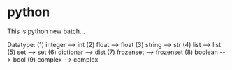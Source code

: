 # python
This is python new batch...

Datatype:
(1) integer --> int
(2) float --> float
(3) string --> str
(4) list --> list
(5) set --> set
(6) dictionar --> dist
(7) frozenset --> frozenset
(8) boolean --> bool
(9) complex --> complex
